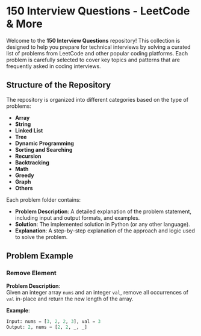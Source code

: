 # 150 Interview Questions - LeetCode & More

Welcome to the **150 Interview Questions** repository! This collection is designed to help you prepare for technical interviews by solving a curated list of problems from LeetCode and other popular coding platforms. Each problem is carefully selected to cover key topics and patterns that are frequently asked in coding interviews.

## Structure of the Repository

The repository is organized into different categories based on the type of problems:

- **Array**
- **String**
- **Linked List**
- **Tree**
- **Dynamic Programming**
- **Sorting and Searching**
- **Recursion**
- **Backtracking**
- **Math**
- **Greedy**
- **Graph**
- **Others**

Each problem folder contains:

- **Problem Description**: A detailed explanation of the problem statement, including input and output formats, and examples.
- **Solution**: The implemented solution in Python (or any other language).
- **Explanation**: A step-by-step explanation of the approach and logic used to solve the problem.

## Problem Example

### Remove Element

**Problem Description**:  
Given an integer array `nums` and an integer `val`, remove all occurrences of `val` in-place and return the new length of the array.

**Example**:
```python
Input: nums = [3, 2, 2, 3], val = 3
Output: 2, nums = [2, 2, _, _]
